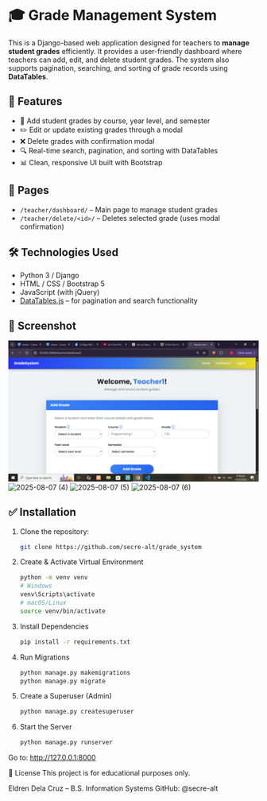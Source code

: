 # 🎓 Grade Management System

This is a Django-based web application designed for teachers to **manage student grades** efficiently. It provides a user-friendly dashboard where teachers can add, edit, and delete student grades. The system also supports pagination, searching, and sorting of grade records using **DataTables**.

## 🚀 Features

- 📝 Add student grades by course, year level, and semester
- ✏️ Edit or update existing grades through a modal
- ❌ Delete grades with confirmation modal
- 🔍 Real-time search, pagination, and sorting with DataTables
- 📊 Clean, responsive UI built with Bootstrap

## 📂 Pages

- `/teacher/dashboard/` – Main page to manage student grades
- `/teacher/delete/<id>/` – Deletes selected grade (uses modal confirmation)

## 🛠️ Technologies Used

- Python 3 / Django
- HTML / CSS / Bootstrap 5
- JavaScript (with jQuery)
- [DataTables.js](https://datatables.net/) – for pagination and search functionality

## 📸 Screenshot

![Dashboard Preview](Teachers-Dashboard.png)
<img width="960" height="540" alt="2025-08-07 (4)" src="https://github.com/user-attachments/assets/eb6aeb2c-8d98-4801-8bad-95f4756c293f" />
<img width="960" height="540" alt="2025-08-07 (5)" src="https://github.com/user-attachments/assets/7af52331-be78-4f76-9fcb-7547fa52fc4f" />
<img width="960" height="540" alt="2025-08-07 (6)" src="https://github.com/user-attachments/assets/0e0f5036-3350-4c04-b8d8-e469c3b2e1f8" />

## ✅ Installation

1. Clone the repository:
   ```bash
   git clone https://github.com/secre-alt/grade_system
   
2. Create & Activate Virtual Environment
   ```bash
   python -m venv venv
   # Windows
   venv\Scripts\activate
   # macOS/Linux
   source venv/bin/activate
3. Install Dependencies
   ```bash
   pip install -r requirements.txt
4. Run Migrations
    ```bash
    python manage.py makemigrations
    python manage.py migrate
5. Create a Superuser (Admin)
   ```bash
   python manage.py createsuperuser
6. Start the Server
   ```bash
   python manage.py runserver
Go to: http://127.0.0.1:8000

📌 License
This project is for educational purposes only.


Eldren Dela Cruz – B.S. Information Systems
GitHub: @secre-alt

